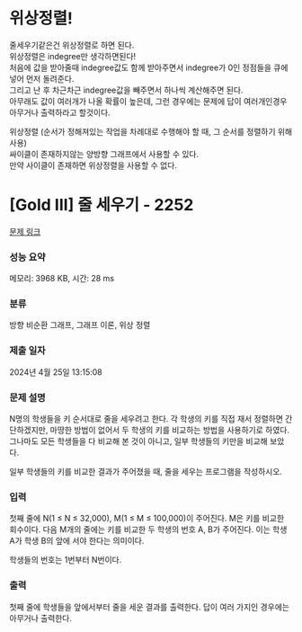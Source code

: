 # 위상정렬!
줄세우기같은건 위상정렬로 하면 된다. </br>
위상정렬은 indegree만 생각하면된다! </br>
처음에 값을 받아줄때 indegree값도 함께 받아주면서 indegree가 0인 정점들을 큐에 넣어 먼저 돌려준다. </br>
그리고 난 후 차근차근 indegree값을 빼주면서 하나씩 계산해주면 된다. </br>
아무래도 값이 여러개가 나올 확률이 높은데, 그런 경우에는 문제에 답이 여러개인경우 아무거나 출력하라고 할것이다. </br>

위상정렬 (순서가 정해져있는 작업을 차례대로 수행해야 할 때, 그 순서를 정렬하기 위해 사용) </br>
싸이클이 존재하지않는 양방향 그래프에서 사용할 수 있다. </br>
만약 사이클이 존재하면 위상정렬을 사용할 수 없다. </br>

# [Gold III] 줄 세우기 - 2252 

[문제 링크](https://www.acmicpc.net/problem/2252) 

### 성능 요약

메모리: 3968 KB, 시간: 28 ms

### 분류

방향 비순환 그래프, 그래프 이론, 위상 정렬

### 제출 일자

2024년 4월 25일 13:15:08

### 문제 설명

<p>N명의 학생들을 키 순서대로 줄을 세우려고 한다. 각 학생의 키를 직접 재서 정렬하면 간단하겠지만, 마땅한 방법이 없어서 두 학생의 키를 비교하는 방법을 사용하기로 하였다. 그나마도 모든 학생들을 다 비교해 본 것이 아니고, 일부 학생들의 키만을 비교해 보았다.</p>

<p>일부 학생들의 키를 비교한 결과가 주어졌을 때, 줄을 세우는 프로그램을 작성하시오.</p>

### 입력 

 <p>첫째 줄에 N(1 ≤ N ≤ 32,000), M(1 ≤ M ≤ 100,000)이 주어진다. M은 키를 비교한 회수이다. 다음 M개의 줄에는 키를 비교한 두 학생의 번호 A, B가 주어진다. 이는 학생 A가 학생 B의 앞에 서야 한다는 의미이다.</p>

<p>학생들의 번호는 1번부터 N번이다.</p>

### 출력 

 <p>첫째 줄에 학생들을 앞에서부터 줄을 세운 결과를 출력한다. 답이 여러 가지인 경우에는 아무거나 출력한다.</p>

